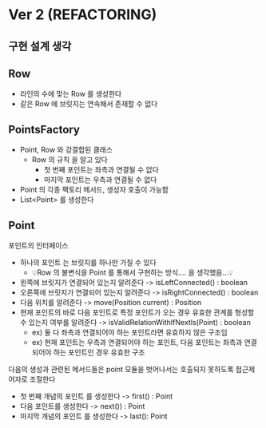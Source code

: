 # Ver 2 (REFACTORING)

## 구현 설계 생각

## Row
- 라인의 수에 맞는 Row 를 생성한다
- 같은 Row 에 브릿지는 연속해서 존재할 수 없다

## PointsFactory
- Point, Row 와 강결합된 클래스
  - Row 의 규칙 을 알고 있다
    - 첫 번째 포인트는 좌측과 연결될 수 없다
    - 마지막 포인트는 우측과 연결될 수 없다
- Point 의 각종 팩토리 메서드, 생성자 호출이 가능함
- List\<Point\> 를 생성한다


## Point

포인트의 인터페이스
- 하나의 포인트 는 브릿지를 하나만 가질 수 있다
  - 💡Row 의 불변식을 Point 를 통해서 구현하는 방식.... 을 생각했음...💡
- 왼쪽에 브릿지가 연결되어 있는지 알려준다 -> isLeftConnected() : boolean
- 오른쪽에 브릿지가 연결되어 있는지 알려준다 -> isRightConnected() : boolean
- 다음 위치를 알려준다 -> move(Position current) : Position
- 현재 포인트의 바로 다음 포인트로 특정 포인트가 오는 경우 유효한 관계를 형성할 수 있는지 여부를 알려준다 -> isValidRelationWithIfNextIs(Point) : boolean
  - ex) 둘 다 좌측과 연결되어야 하는 포인트라면 유효하지 않은 구조임 
  - ex) 현재 포인트는 우측과 연결되어야 하는 포인트, 다음 포인트는 좌측과 연결되어야 하는 포인트인 경우 유효한 구조

다음의 생성과 관련된 메서드들은 point 모듈을 벗어나서는 호출되지 못하도록 접근제어자로 조절한다
- 첫 번째 개념의 포인트 를 생성한다 -> first() : Point
- 다음 포인트를 생성한다  -> next()) : Point
- 마지막 개념의 포인트 를 생성한다 -> last(): Point



